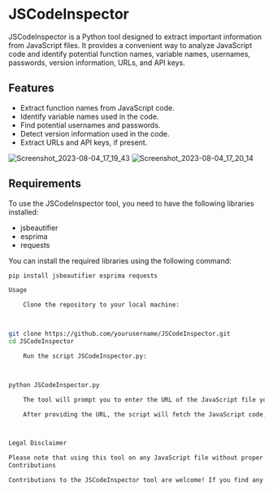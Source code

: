 # JSCodeInspector

JSCodeInspector is a Python tool designed to extract important information from JavaScript files. It provides a convenient way to analyze JavaScript code and identify potential function names, variable names, usernames, passwords, version information, URLs, and API keys.

## Features

- Extract function names from JavaScript code.
- Identify variable names used in the code.
- Find potential usernames and passwords.
- Detect version information used in the code.
- Extract URLs and API keys, if present.


![Screenshot_2023-08-04_17_19_43](https://github.com/Aniruddhpathak404/JSCodeInspector/assets/101852962/8409d479-8958-493d-a37c-642981b9b6f8)
![Screenshot_2023-08-04_17_20_14](https://github.com/Aniruddhpathak404/JSCodeInspector/assets/101852962/dc1862b9-50fb-4a98-b01f-ddd31996afc3)


## Requirements

To use the JSCodeInspector tool, you need to have the following libraries installed:

- jsbeautifier
- esprima
- requests

You can install the required libraries using the following command:

```bash
pip install jsbeautifier esprima requests

Usage

    Clone the repository to your local machine:



git clone https://github.com/yourusername/JSCodeInspector.git
cd JSCodeInspector

    Run the script JSCodeInspector.py:



python JSCodeInspector.py

    The tool will prompt you to enter the URL of the JavaScript file you want to analyze.

    After providing the URL, the script will fetch the JavaScript code, inspect it, and display the extracted information, including function names, variable names, usernames, passwords, version information, URLs, and API keys.



Legal Disclaimer

Please note that using this tool on any JavaScript file without proper authorization may be illegal and unethical. Always ensure you have explicit permission from the file owner to analyze the JavaScript code. The tool is provided for educational and ethical purposes only.
Contributions

Contributions to the JSCodeInspector tool are welcome! If you find any bugs or want to add new features, feel free to create a pull request. For major changes, please open an issue first to discuss the proposed changes.


